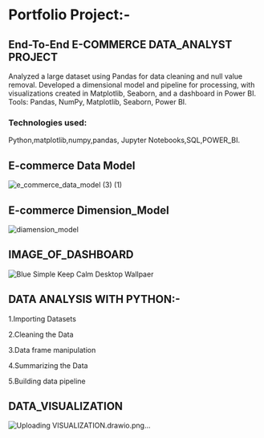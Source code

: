 # Portfolio Project:-
## End-To-End E-COMMERCE DATA_ANALYST PROJECT
Analyzed a large dataset using Pandas for data cleaning and null value removal. Developed a dimensional model and pipeline for processing, with visualizations created in Matplotlib, Seaborn, and a dashboard in Power BI. Tools: Pandas, NumPy, Matplotlib, Seaborn, Power BI.
### Technologies used:
Python,matplotlib,numpy,pandas, Jupyter Notebooks,SQL,POWER_BI.
## E-commerce Data Model
![e_commerce_data_model (3) (1)](https://github.com/user-attachments/assets/ab0aa212-42e5-4465-bb82-92d6a071566c)

## E-commerce Dimension_Model
![diamension_model](https://github.com/user-attachments/assets/a718eb97-3e37-4b6e-b746-d802fbccdb81)




## IMAGE_OF_DASHBOARD
 
![Blue Simple Keep Calm Desktop Wallpaer](https://github.com/user-attachments/assets/1461cb3f-5fe6-4104-965f-b29452abcc6d)


## DATA ANALYSIS WITH PYTHON:-
1.Importing Datasets

2.Cleaning the Data

3.Data frame manipulation

4.Summarizing the Data

5.Building data pipeline



## DATA_VISUALIZATION
![Uploading VISUALIZATION.drawio.png…]()
